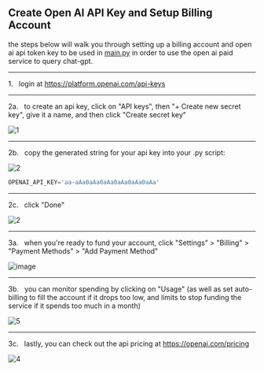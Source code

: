 ## Create Open AI API Key and Setup Billing Account

the steps below will walk you through setting up a billing account and open ai api token key to be used in [main.py](https://github.com/coleman-zachery/open_ai_api/blob/main/main.py) in order to use the open ai paid service to query chat-gpt.

---

1.   login at https://platform.openai.com/api-keys

---

2a.   to create an api key, click on "API keys", then "+ Create new secret key", give it a name, and then click "Create secret key"

![1](https://github.com/coleman-zachery/open_ai_api/assets/42438576/59fadb6d-639a-4d27-9fa6-44e0666020f0)

---

2b.   copy the generated string for your api key into your .py script:

![2](https://github.com/coleman-zachery/open_ai_api/assets/42438576/8880aee2-c692-43a5-bad1-6c1d17d26487)

``` python
OPENAI_API_KEY='aa-aAa0aAa0aAa0aAa0aAa0aAa'
```

---

2c.   click "Done"

![2](https://github.com/coleman-zachery/open_ai_api/assets/42438576/1a096c81-4029-4469-9d0b-f02401fc5362)

---

3a.   when you're ready to fund your account, click "Settings" > "Billing" > "Payment Methods" > "Add Payment Method"

![image](https://github.com/coleman-zachery/open_ai_api/assets/42438576/b41a3954-535c-4789-99b1-63a852f6cc85)

---

3b.   you can monitor spending by clicking on "Usage" (as well as set auto-billing to fill the account if it drops too low, and limits to stop funding the service if it spends too much in a month)

![5](https://github.com/coleman-zachery/open_ai_api/assets/42438576/222f6c3c-31f0-474d-9db9-0bd1cdec9c11)

---

3c.   lastly, you can check out the api pricing at https://openai.com/pricing

![4](https://github.com/coleman-zachery/open_ai_api/assets/42438576/049a4fe9-1806-4f06-bbea-04dd2b6d919e)
